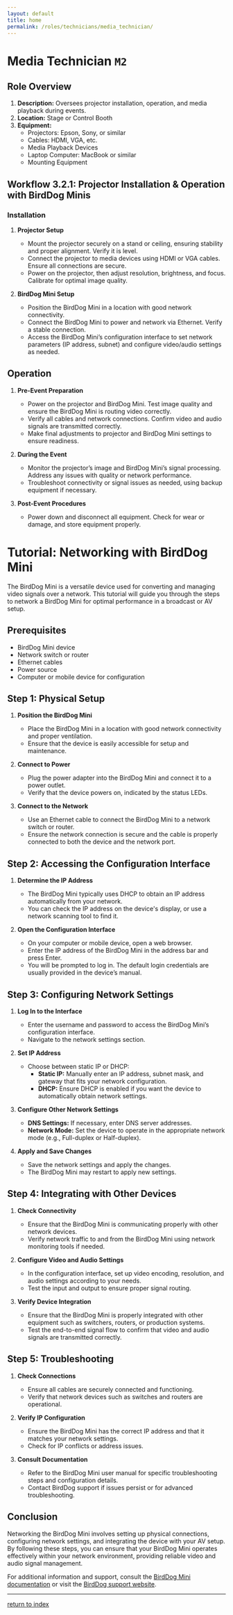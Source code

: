 ```yaml
---
layout: default
title: home
permalink: /roles/technicians/media_technician/
---
```

# Media Technician `M2`
## Role Overview
1. **Description:** Oversees projector installation, operation, and media playback during events.
2. **Location:** Stage or Control Booth
3. **Equipment:**
    - Projectors: Epson, Sony, or similar
    - Cables: HDMI, VGA, etc.
    - Media Playback Devices
    - Laptop Computer: MacBook or similar
    - Mounting Equipment

## Workflow 3.2.1: Projector Installation & Operation with BirdDog Minis

### Installation

1. **Projector Setup**
   - Mount the projector securely on a stand or ceiling, ensuring stability and proper alignment. Verify it is level.
   - Connect the projector to media devices using HDMI or VGA cables. Ensure all connections are secure.
   - Power on the projector, then adjust resolution, brightness, and focus. Calibrate for optimal image quality.

2. **BirdDog Mini Setup**
   - Position the BirdDog Mini in a location with good network connectivity.
   - Connect the BirdDog Mini to power and network via Ethernet. Verify a stable connection.
   - Access the BirdDog Mini’s configuration interface to set network parameters (IP address, subnet) and configure video/audio settings as needed.

## Operation

1. **Pre-Event Preparation**
   - Power on the projector and BirdDog Mini. Test image quality and ensure the BirdDog Mini is routing video correctly.
   - Verify all cables and network connections. Confirm video and audio signals are transmitted correctly.
   - Make final adjustments to projector and BirdDog Mini settings to ensure readiness.

2. **During the Event**
   - Monitor the projector’s image and BirdDog Mini’s signal processing. Address any issues with quality or network performance.
   - Troubleshoot connectivity or signal issues as needed, using backup equipment if necessary.

3. **Post-Event Procedures**
   - Power down and disconnect all equipment. Check for wear or damage, and store equipment properly.


# Tutorial: Networking with BirdDog Mini

The BirdDog Mini is a versatile device used for converting and managing video signals over a network. This tutorial will guide you through the steps to network a BirdDog Mini for optimal performance in a broadcast or AV setup.

## Prerequisites

- BirdDog Mini device
- Network switch or router
- Ethernet cables
- Power source
- Computer or mobile device for configuration

## Step 1: Physical Setup

1. **Position the BirdDog Mini**
   - Place the BirdDog Mini in a location with good network connectivity and proper ventilation.
   - Ensure that the device is easily accessible for setup and maintenance.

2. **Connect to Power**
   - Plug the power adapter into the BirdDog Mini and connect it to a power outlet.
   - Verify that the device powers on, indicated by the status LEDs.

3. **Connect to the Network**
   - Use an Ethernet cable to connect the BirdDog Mini to a network switch or router.
   - Ensure the network connection is secure and the cable is properly connected to both the device and the network port.

## Step 2: Accessing the Configuration Interface

1. **Determine the IP Address**
   - The BirdDog Mini typically uses DHCP to obtain an IP address automatically from your network.
   - You can check the IP address on the device's display, or use a network scanning tool to find it.

2. **Open the Configuration Interface**
   - On your computer or mobile device, open a web browser.
   - Enter the IP address of the BirdDog Mini in the address bar and press Enter.
   - You will be prompted to log in. The default login credentials are usually provided in the device’s manual.

## Step 3: Configuring Network Settings

1. **Log In to the Interface**
   - Enter the username and password to access the BirdDog Mini’s configuration interface.
   - Navigate to the network settings section.

2. **Set IP Address**
   - Choose between static IP or DHCP:
     - **Static IP:** Manually enter an IP address, subnet mask, and gateway that fits your network configuration.
     - **DHCP:** Ensure DHCP is enabled if you want the device to automatically obtain network settings.

3. **Configure Other Network Settings**
   - **DNS Settings:** If necessary, enter DNS server addresses.
   - **Network Mode:** Set the device to operate in the appropriate network mode (e.g., Full-duplex or Half-duplex).

4. **Apply and Save Changes**
   - Save the network settings and apply the changes.
   - The BirdDog Mini may restart to apply new settings.

## Step 4: Integrating with Other Devices

1. **Check Connectivity**
   - Ensure that the BirdDog Mini is communicating properly with other network devices.
   - Verify network traffic to and from the BirdDog Mini using network monitoring tools if needed.

2. **Configure Video and Audio Settings**
   - In the configuration interface, set up video encoding, resolution, and audio settings according to your needs.
   - Test the input and output to ensure proper signal routing.

3. **Verify Device Integration**
   - Ensure that the BirdDog Mini is properly integrated with other equipment such as switchers, routers, or production systems.
   - Test the end-to-end signal flow to confirm that video and audio signals are transmitted correctly.

## Step 5: Troubleshooting

1. **Check Connections**
   - Ensure all cables are securely connected and functioning.
   - Verify that network devices such as switches and routers are operational.

2. **Verify IP Configuration**
   - Ensure the BirdDog Mini has the correct IP address and that it matches your network settings.
   - Check for IP conflicts or address issues.

3. **Consult Documentation**
   - Refer to the BirdDog Mini user manual for specific troubleshooting steps and configuration details.
   - Contact BirdDog support if issues persist or for advanced troubleshooting.

## Conclusion

Networking the BirdDog Mini involves setting up physical connections, configuring network settings, and integrating the device with your AV setup. By following these steps, you can ensure that your BirdDog Mini operates effectively within your network environment, providing reliable video and audio signal management.

For additional information and support, consult the [BirdDog Mini documentation](../../resources/manual_annex/birddogmini_manual.pdf) or visit the [BirdDog support website]().

---
[return to index](../../index.md)